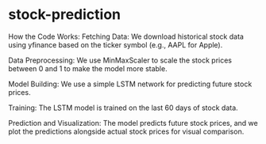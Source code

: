# stock-prediction


How the Code Works:
Fetching Data: We download historical stock data using yfinance based on the ticker symbol (e.g., AAPL for Apple).

Data Preprocessing: We use MinMaxScaler to scale the stock prices between 0 and 1 to make the model more stable.

Model Building: We use a simple LSTM network for predicting future stock prices.

Training: The LSTM model is trained on the last 60 days of stock data.

Prediction and Visualization: The model predicts future stock prices, and we plot the predictions alongside actual stock prices for visual comparison.
